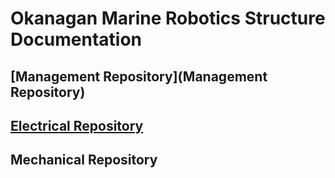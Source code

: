 # Okanagan Marine Robotics Structure Documentation

## [Management Repository](Management Repository)

## [Electrical Repository](https://github.com/Okangan-Marine-Design/)

## Mechanical Repository
